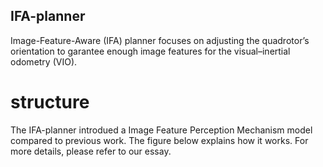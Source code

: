 ## IFA-planner
Image-Feature-Aware (IFA) planner focuses on adjusting the quadrotor’s orientation to garantee enough image features for the visual–inertial odometry (VIO).

# structure
The IFA-planner introdued a Image Feature Perception Mechanism model compared to previous work. The figure below explains how it works. For more details, please refer to our essay.
